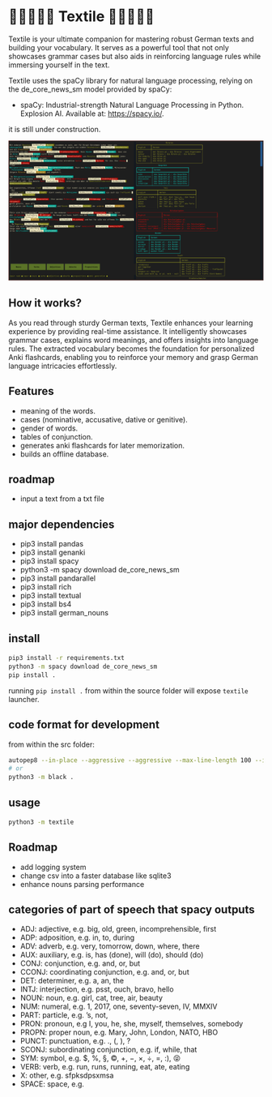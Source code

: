 # 🚧🚧🚧🚧🚧 Textile 🚧🚧🚧🚧🚧
Textile is your ultimate companion for mastering robust German texts and building your vocabulary.
It serves as a powerful tool that not only showcases grammar cases but also aids in reinforcing language rules while immersing yourself in the text.

Textile uses the spaCy library for natural language processing,
relying on the de_core_news_sm model provided by spaCy:
- spaCy: Industrial-strength Natural Language Processing in Python.
Explosion AI. Available at: https://spacy.io/.

it is still under construction.

![Project Image](documentation/cool_image.png)

## How it works?
As you read through sturdy German texts,
Textile enhances your learning experience by providing real-time assistance.
It intelligently showcases grammar cases, explains word meanings, and offers insights into language rules.
The extracted vocabulary becomes the foundation for personalized Anki flashcards, enabling you to reinforce your memory and grasp German language intricacies effortlessly.

## Features
- meaning of the words.
- cases (nominative, accusative, dative or genitive).
- gender of words.
- tables of conjunction.
- generates anki flashcards for later memorization.
- builds an offline database.

## roadmap
- input a text from a txt file

## major dependencies
- pip3 install pandas
- pip3 install genanki
- pip3 install spacy
- python3 -m spacy download de_core_news_sm
- pip3 install pandarallel
- pip3 install rich
- pip3 install textual
- pip3 install bs4
- pip3 install german_nouns

## install
```sh
pip3 install -r requirements.txt
python3 -m spacy download de_core_news_sm
pip install .
```
running `pip install .` from within the source folder will expose `textile` launcher.


## code format for development
from within the src folder:
```sh
autopep8 --in-place --aggressive --aggressive --max-line-length 100 --indent-size 4 ./*.py
# or
python3 -m black .
```

## usage
```sh
python3 -m textile
```

## Roadmap
* add logging system
* change csv into a faster database like sqlite3
* enhance nouns parsing performance

## categories of part of speech that spacy outputs
- ADJ: adjective, e.g. big, old, green, incomprehensible, first
- ADP: adposition, e.g. in, to, during
- ADV: adverb, e.g. very, tomorrow, down, where, there
- AUX: auxiliary, e.g. is, has (done), will (do), should (do)
- CONJ: conjunction, e.g. and, or, but
- CCONJ: coordinating conjunction, e.g. and, or, but
- DET: determiner, e.g. a, an, the
- INTJ: interjection, e.g. psst, ouch, bravo, hello
- NOUN: noun, e.g. girl, cat, tree, air, beauty
- NUM: numeral, e.g. 1, 2017, one, seventy-seven, IV, MMXIV
- PART: particle, e.g. ’s, not,
- PRON: pronoun, e.g I, you, he, she, myself, themselves, somebody
- PROPN: proper noun, e.g. Mary, John, London, NATO, HBO
- PUNCT: punctuation, e.g. ., (, ), ?
- SCONJ: subordinating conjunction, e.g. if, while, that
- SYM: symbol, e.g. $, %, §, ©, +, −, ×, ÷, =, :), 😝
- VERB: verb, e.g. run, runs, running, eat, ate, eating
- X: other, e.g. sfpksdpsxmsa
- SPACE: space, e.g.
